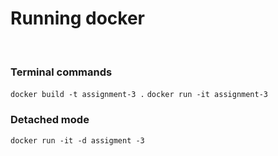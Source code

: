 # Running docker
<br>

### Terminal commands
```docker build -t assignment-3 .```
```docker run -it assignment-3 ```

### Detached mode
```docker run -it -d assigment -3```